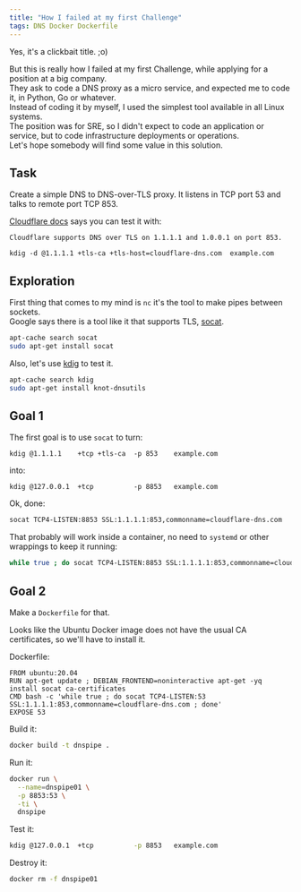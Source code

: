 ```yaml
---
title: "How I failed at my first Challenge"
tags: DNS Docker Dockerfile
---
```


Yes, it's a clickbait title.   ;o)

But this is really how I failed at my first Challenge, while applying for a position at a big company.  
They ask to code a DNS proxy as a micro service, and expected me to code it, in Python, Go or whatever.  
Instead of coding it by myself, I used the simplest tool available in all Linux systems.  
The position was for SRE, so I didn't expect to code an application or service, but to code infrastructure deployments or operations.  
Let's hope somebody will find some value in this solution.  


## Task

Create a simple DNS to DNS-over-TLS proxy. It listens in TCP port 53 and talks to remote port TCP 853.

[Cloudflare docs](https://developers.cloudflare.com/1.1.1.1/dns-over-tls) says you can test it with:

    Cloudflare supports DNS over TLS on 1.1.1.1 and 1.0.0.1 on port 853.

    kdig -d @1.1.1.1 +tls-ca +tls-host=cloudflare-dns.com  example.com


## Exploration

First thing that comes to my mind is `nc` it's the tool to make pipes between sockets.  
Google says there is a tool like it that supports TLS, [socat](http://www.dest-unreach.org/socat/doc/socat.html).  

``` bash
apt-cache search socat
sudo apt-get install socat
``` 

Also, let's use [kdig](http://manpages.ubuntu.com/manpages/bionic/man1/kdig.1.html) to test it.


``` bash
apt-cache search kdig
sudo apt-get install knot-dnsutils
``` 

## Goal 1

The first goal is to use `socat` to turn:

`kdig @1.1.1.1    +tcp +tls-ca  -p 853    example.com`

into:

`kdig @127.0.0.1  +tcp          -p 8853   example.com`


Ok, done:

``` bash
socat TCP4-LISTEN:8853 SSL:1.1.1.1:853,commonname=cloudflare-dns.com
``` 

That probably will work inside a container, no need to `systemd` or other wrappings to keep it running:

``` bash
while true ; do socat TCP4-LISTEN:8853 SSL:1.1.1.1:853,commonname=cloudflare-dns.com ; done
``` 

## Goal 2

Make a `Dockerfile` for that.  

Looks like the Ubuntu Docker image does not have the usual CA certificates, so we'll have to install it.

Dockerfile:

```
FROM ubuntu:20.04
RUN apt-get update ; DEBIAN_FRONTEND=noninteractive apt-get -yq install socat ca-certificates
CMD bash -c 'while true ; do socat TCP4-LISTEN:53 SSL:1.1.1.1:853,commonname=cloudflare-dns.com ; done'
EXPOSE 53
``` 

Build it:

``` bash
docker build -t dnspipe .
```

Run it:

``` bash
docker run \
  --name=dnspipe01 \
  -p 8853:53 \
  -ti \
  dnspipe
``` 

Test it:

``` bash
kdig @127.0.0.1  +tcp          -p 8853   example.com
``` 

Destroy it:

``` bash
docker rm -f dnspipe01
```

